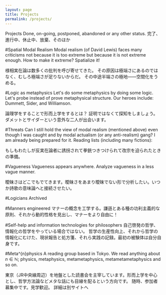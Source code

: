 ```yaml
---
layout: page
title: Projects
permalink: /projects/
---
```


Projects
Done, on-going, postponed, abandoned or any other status.
完了、進行中、休止中、放棄、そのほか

#Spatial Modal Realism
Modal realism (of David Lewis) faces many criticisms
not because it is too extreme but because it is not extreme enough.
How to make it extreme? Spatialize it!

様相実在論は数多くの批判を呼び寄せてきた。
その原因は極端さにあるのではなく、むしろ極端さが足りないからだ。
その中途半端さの極地――空間化をうめる。

#Logic as metaphysics
Let's do some metaphysics by doing some logic. Let's probe instead of prove metaphysical structure.
Our heroes include: Dummett, Sider, and Williamson.

論理学をすることで形而上学をするとは？ 証明ではなくて探知をしましょう。ダメットとサイダーという意外な二人が出会います。

#Threats
Can I still hold the view of modal realism (mentioned above)
even though I was caught and by modal actualism (or any anti-realism) gang?
I am already being prepared for it.
Reading lists (including many fictions):

もしもわたしが反実在論者に誘拐されて拳銃つきつけられて改宗を迫られたときの準備。

#Vagueness
Vagueness appears anywhere.
Analyze vagueness in a less vague manner.  

曖昧さはどこでもでてきます。曖昧さをあまり曖昧でない形で分析したい。いつか詩歌の意味論へと接続させたい。

#Logicians Archived

#Manners engineered
マナーの概念を工学する。謙遜とある種の功利主義的な原則、それから動的性格を見出し、マナーをより自由に！

#Self-help and information technologies for philosophers
自己啓発の哲学、情報化の哲学をやっている場合ではない。
哲学の生産性向上、それから哲学の情報化にむけた、現状報告と処方箋、それら実践の記録。最初の被験体は自分自身です。

#Meta^{n}physics
A reading group based in Tokyo.
We read anything about
$n \in \mathbb{N}$; physics, metaphysics, metametaphysics, metametametaphysics
and so on.

東京（JR中央線周辺）を地盤とした読書会を主宰しています。形而上学を中心とし、哲学方法論などメタな話にも目線を配るという方向です。
随時、参加者募集中です。見学歓迎。
詳細は別サイトへ
